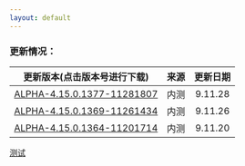 ```yaml
---
layout: default
---
```


### 更新情况：

| 更新版本(点击版本号进行下载) | 来源 | 更新日期 |  
|:------:|:------:|:------:|  
| [ALPHA-4.15.0.1377-11281807](https://www.lanzous.com/tp/i7nrn8d) | 内测 | 9.11.28 |  
| [ALPHA-4.15.0.1369-11261434](https://www.lanzous.com/tp/i7loxyj) | 内测 | 9.11.26 |  
| [ALPHA-4.15.0.1364-11201714](https://www.lanzous.com/tp/i7h0ida) | 内测 | 9.11.20 |  

[测试](/index.php?url=https://www.lanzous.com/i1aesgj&type=down)
<html>
<div class="menu">
<?php include 'index.php';?>
</div>

<div class="m">
<?php echo '直链：$downUrl';?>
</div>
</html>
